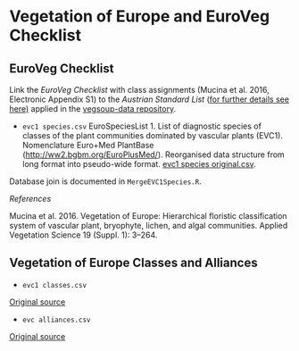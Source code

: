 Vegetation of Europe and EuroVeg Checklist
==========================================

EuroVeg Checklist
-----------------

Link the *EuroVeg Checklist* with class assignments (Mucina et al. 2016, Electronic Appendix S1) to the *Austrian Standard List* ([for further details see here)](https://github.com/kardinal-eros/vegsoup-standards/tree/master/austrian%20standard%20list%202008) applied in the [vegsoup-data repository](https://github.com/kardinal-eros/vegsoup-data).

+ `evc1 species.csv` EuroSpeciesList 1. List of diagnostic species of classes of the plant communities dominated by vascular plants (EVC1). Nomenclature Euro+Med PlantBase (http://ww2.bgbm.org/EuroPlusMed/). Reorganised data structure from long format into pseudo-wide format.
[evc1 species original.csv](https://onlinelibrary.wiley.com/action/downloadSupplement?doi=10.1111%2Favsc.12257&file=avsc12257-sup-0007-AppendixS6-ESL1.csv).

Database join is documented in `MergeEVC1Species.R`.

*References*

Mucina et al. 2016. Vegetation of Europe: Hierarchical floristic classification system of vascular plant, bryophyte, lichen, and algal communities. Applied Vegetation Science 19 (Suppl. 1): 3–264.

<!--

EuroVegSpeciesList 1 (ESL1): list of diagnostic species of the classes of vascular plant vegetation

For ESL1, Mucina (1997a) served as the source of the starting pool of species and their links to the particular EVC1 classes. This pool was then extended by compilation of the literature sources mentioned above, especially syntaxonomic monographs and revisions containing extensive synthetic phytosociological tables. Expert opinion from the author team of this paper and beyond was used to make judgements about problematic cases. Some species were assigned to more than one class. The sources of the species nomenclature (and taxonomic concepts) used in the ESL1 are featured in Appendix S1.
-->
<!--
Had to replace not encoded string "�" with blank for some taxa.

Some taxon assignment are ambigous (R. nemorosus, R. polyanthemus subsp. nemorosus)

taxon assignment

handling of included taxa

Najas marina s.lat.	Najas marina
Najas marina ssp. intermedia	Najas marina
Najas marina ssp. marina	Najas marina

Ononis spinosa s.lat.	empty
Ononis spinosa ssp. austriaca	Ononis spinosa subsp. austriaca
Ononis spinosa ssp. spinosa	Ononis spinosa subsp. spinosa

Pimpinella saxifraga s.lat.	
Pimpinella saxifraga ssp. nigra	Pimpinella nigra
Pimpinella saxifraga ssp. saxifraga	Pimpinella saxifraga
-->

Vegetation of Europe Classes and Alliances
------------------------------------------

+ `evc1 classes.csv` 

[Original source](https://onlinelibrary.wiley.com/action/downloadSupplement?doi=10.1111%2Favsc.12257&file=avsc12257-sup-0007-AppendixS6-ESL1.csv)

+ `evc alliances.csv`

[Original source](https://www.synbiosys.alterra.nl/evc/Docs/EuropeanVegetationClassification.csv)
